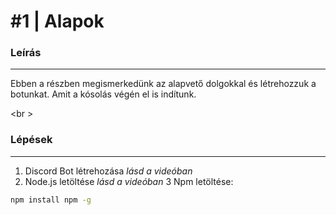 # #1 | Alapok

### Leírás 
---
Ebben a részben megismerkedünk az alapvető dolgokkal és létrehozzuk a botunkat. Amit a kósolás végén el is indítunk.

<br \>

### Lépések
----
1. Discord Bot létrehozása *lásd a videóban* 
2. Node.js letöltése *lásd a videóban*
3 Npm letöltése:

```sh
npm install npm -g 
```
